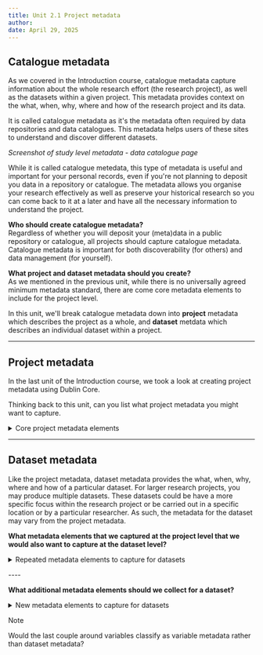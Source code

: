 ```yaml
---
title: Unit 2.1 Project metadata
author: 
date: April 29, 2025
---
```


## Catalogue metadata

As we covered in the Introduction course, catalogue metadata capture information about the whole research effort (the research project), as well as the datasets within a given project. This metadata provides context on the what, when, why, where and how of the research project and its data.

It is called catalogue metadata as it's the metadata often required by data repositories and data catalogues. This metadata helps users of these sites to understand and discover different datasets.

_Screenshot of study level metadata - data catalogue page_

While it is called catalogue metedata, this type of metadata is useful and important for your personal records, even if you're not planning to deposit you data in a repository or catalogue. The metadata allows you organise your research effectively as well as preserve your historical research so you can come back to it at a later and have all the necessary information to understand the project.

**Who should create catalogue metadata?** <br>
Regardless of whether you will deposit your (meta)data in a public repository or catalogue, all projects should capture catalogue metadata. Catalogue metadata is important for both discoverability (for others) and data management (for yourself).

**What project and dataset metadata should you create?** <br>
As we mentioned in the previous unit, while there is no universally agreed minimum metadata standard, there are come core metadata elements to include for the project level.

In this unit, we'll break catalogue metadata down into **project** metadata which describes the project as a whole, and **dataset** metdata which describes an individual dataset within a project.

---
## Project metadata

In the last unit of the Introduction course, we took a look at creating project metadata using Dublin Core.

Thinking back to this unit, can you list what project metadata you might want to capture.

<details>
<summary>Core project metadata elements</summary>
<p></p>

- **Title**
  - the title of the research project
- **Creator**
  - the creator of the data, this could be the PI of the project
- **Subject**
  - e.g. keywords or topics
- **Description**
  - e.g. an abstract or table of contents
- **Contributor**
  - e.g. people or organisations who contributed to the research process
- **Date**
  - e.g. the date range the research was conducted, the end date of the research etc.
- **Type**
- **Format**
  - the format that the data is stored in
- **Language**
  - the language the data is stored in
- **Relation**
  - any other publications or resources that are related to the project
- **Coverage**
  - the geographical coverage of the research project as a whole

If you're working on a larger research project and you're planning to share your data, you may want to include more metadata elements, such as...

- **Funder**
  - If the research project is recieving funding, the name of the organisations providing funding
- **Publisher**
  - If the research project 
- **Access rights**
  - If the (meta)data for the research project is shared online, you need to state the access rights to the data 
- **Identifier**
  - If information about the research project and/or its data is available online, you should provide a DOI or PID to the online location

If you are depositing your data in a repository or catalogue, it is important to check the metadata requirements of those sites to ensure to capture any further metadata elements.

</details>

---

## Dataset metadata
 
Like the project metadata, dataset metadata provides the what, when, why, where and how of a particular dataset. For larger research projects, you may produce multiple datasets. These datasets could be have a more specific focus within the research project or be carried out in a specific location or by a particular researcher. As such, the metadata for the dataset may vary from the project metadata.

**What metadata elements that we captured at the project level that we would also want to capture at the dataset level?**
<p></p>
<details>
<summary>Repeated metadata elements to capture for datasets</summary>
<p></p>

- **Title**
  - the title of the dataset
- **Creator**
  - the creator of the particular dataset
- **Subject**
  - e.g. keywords or topics
- **Description**
  - e.g. a description of the dataset and what it includes
- **Contributor**
  - e.g. people or organisations who contributed to the research process
- **Date**
  - e.g. the date range of when the data for that dataset was collected
- **Type**
- **Format**
  - the format that the dataset is stored in
- **Language**
  - the language the dataset is stored in
- **Relation**
  - any other publications or resources that are related to that dataset
- **Coverage**
  - the geographical coverage of the dataset
-**Access rights**
  - the access rights of the individual dataset 

</details>
<p></p>

\----

<p></p>

**What additional metadata elements should we collect for a dataset?**

<details>
<summary>New metadata elements to capture for datasets</summary>
<p></p>

- **Project**
  - the project that produced the dataset
- **Case quantity**
  - how many cases are included in the file
- **Variables**
  - how many variables are included in the file
- **Last Updated**
  - when the dataset was last updated

</details>

>[!NOTE]
>Would the last couple around variables classify as variable metadata rather than dataset metadata?
